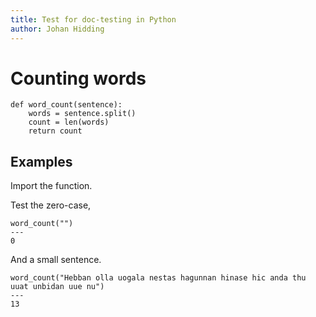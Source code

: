 ```yaml
---
title: Test for doc-testing in Python
author: Johan Hidding
---
```


# Counting words

``` {.python #test-word-count}
def word_count(sentence):
    words = sentence.split()
    count = len(words)
    return count
```

## Examples

Import the function.

<!--``` {.python #test-word-count}
from word_count import word_count
``` -->

Test the zero-case,

``` {.python .doctest #test-word-count}
word_count("")
---
0
```

And a small sentence.

``` {.python .doctest #test-word-count}
word_count("Hebban olla uogala nestas hagunnan hinase hic anda thu uuat unbidan uue nu")
---
13
```
